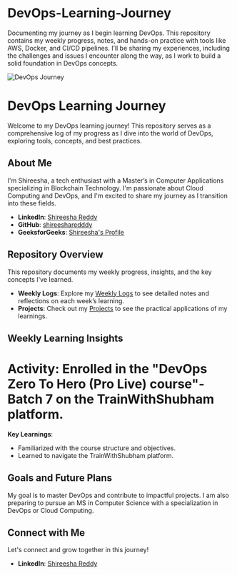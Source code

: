 # DevOps-Learning-Journey
Documenting my journey as I begin learning DevOps. This repository contains my weekly progress, notes, and hands-on practice with tools like AWS, Docker, and CI/CD pipelines. I’ll be sharing my experiences, including the challenges and issues I encounter along the way, as I work to build a solid foundation in DevOps concepts.

![DevOps Journey](https://t4.ftcdn.net/jpg/03/96/98/33/360_F_396983381_AcuGFHQbNn7D9eercXFpOecN7d7B5F66.jpg)

# DevOps Learning Journey 

Welcome to my DevOps learning journey! This repository serves as a comprehensive log of my progress as I dive into the world of DevOps, exploring tools, concepts, and best practices.

## About Me
I'm Shireesha, a tech enthusiast with a Master’s in Computer Applications specializing in Blockchain Technology. I'm passionate about Cloud Computing and DevOps, and I'm excited to share my journey as I transition into these fields.

- **LinkedIn**: [Shireesha Reddy](https://www.linkedin.com/in/shireesha-reddy-)
- **GitHub**: [shireesharedddy](https://github.com/shireesharedddy)
- **GeeksforGeeks**: [Shireesha's Profile](https://www.geeksforgeeks.org/user/shireesharedm1fs/)

## Repository Overview
This repository documents my weekly progress, insights, and the key concepts I've learned.

- **Weekly Logs**: Explore my [Weekly Logs](https://github.com/shireesharedddy/DevOps-Learning-Journey/blob/main/List-Of-Topics.md) to see detailed notes and reflections on each week’s learning.
- **Projects**: Check out my [Projects](Projects) to see the practical applications of my learnings.

## Weekly Learning Insights
<h1> Activity: Enrolled in the "DevOps Zero To Hero (Pro Live) course"- Batch 7 on the TrainWithShubham platform.</h1>

**Key Learnings**:
- Familiarized with the course structure and objectives.
- Learned to navigate the TrainWithShubham platform.

## Goals and Future Plans
My goal is to master DevOps and contribute to impactful projects. I am also preparing to pursue an MS in Computer Science with a specialization in DevOps or Cloud Computing.

## Connect with Me
Let's connect and grow together in this journey!
- **LinkedIn**: [Shireesha Reddy](https://www.linkedin.com/in/shireesha-reddy-)
